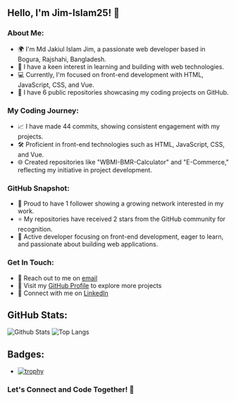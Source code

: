 ## Hello, I'm Jim-Islam25! 👋

### About Me:
- 🌍 I'm Md Jakiul Islam Jim, a passionate web developer based in Bogura, Rajshahi, Bangladesh.
- 🚀 I have a keen interest in learning and building with web technologies.
- 💻 Currently, I'm focused on front-end development with HTML, JavaScript, CSS, and Vue.
- 📁 I have 6 public repositories showcasing my coding projects on GitHub.

### My Coding Journey:
- 📈 I have made 44 commits, showing consistent engagement with my projects.
- 🛠️ Proficient in front-end technologies such as HTML, JavaScript, CSS, and Vue.
- 🌐 Created repositories like "WBMI-BMR-Calculator" and "E-Commerce," reflecting my initiative in project development.

### GitHub Snapshot:
- 👥 Proud to have 1 follower showing a growing network interested in my work.
- ⭐ My repositories have received 2 stars from the GitHub community for recognition.
- 🌟 Active developer focusing on front-end development, eager to learn, and passionate about building web applications.

### Get In Touch:
- 📧 Reach out to me on [email](mailto:jakiul.javed95@gmail.com)
- 🔗 Visit my [GitHub Profile](https://github.com/Jim-Islam25) to explore more projects
- 📱 Connect with me on [LinkedIn](https://www.linkedin.com/in/md-jakiul-islam-jim-892943203/)
  
## GitHub Stats:
![Github Stats](https://github-readme-stats.vercel.app/api?username=Jim-Islam25)
![Top Langs](https://github-readme-stats.vercel.app/api/top-langs/?username=Jim-Islam25)

## Badges:
  
- [![trophy](https://github-profile-trophy.vercel.app/?username=Jim-Islam25)](https://github.com/Jim-Islam25)
  
### Let's Connect and Code Together! 🚀
